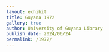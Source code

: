 ```yaml
---
layout: exhibit
title: Guyana 1972
gallery: true
author: University of Guyana Library
publish_date: 2024/06/24
permalink: /1972/
--- 
```

